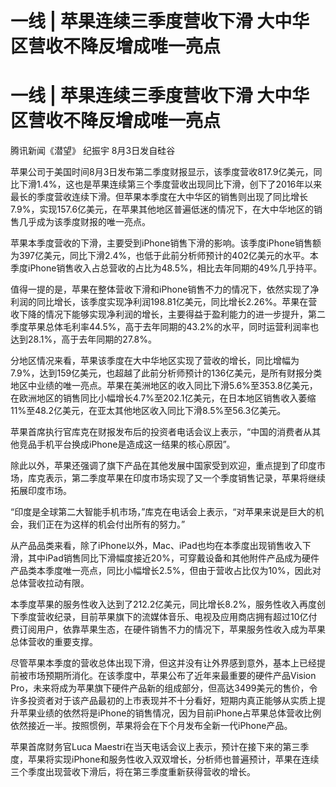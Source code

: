 # 一线 | 苹果连续三季度营收下滑 大中华区营收不降反增成唯一亮点

# 一线 | 苹果连续三季度营收下滑 大中华区营收不降反增成唯一亮点

腾讯新闻《潜望》 纪振宇 8月3日发自硅谷

苹果公司于美国时间8月3日发布第二季度财报显示，该季度营收817.9亿美元，同比下滑1.4%，这也是苹果连续第三个季度营收出现同比下滑，创下了2016年以来最长的季度营收连续下滑。但苹果本季度在大中华区的销售则出现了同比增长7.9%，实现157.6亿美元，在苹果其他地区普遍低迷的情况下，在大中华地区的销售几乎成为该季度财报的唯一亮点。

苹果本季度营收的下滑，主要受到iPhone销售下滑的影响。该季度iPhone销售额为397亿美元，同比下滑2.4%，也低于此前分析师预计的402亿美元的水平。本季度iPhone销售收入占总营收的占比为48.5%，相比去年同期的49%几乎持平。

值得一提的是，苹果在整体营收下滑和iPhone销售不力的情况下，依然实现了净利润的同比增长，该季度实现净利润198.81亿美元，同比增长2.26%。苹果在营收下降的情况下能够实现净利润的增长，主要得益于盈利能力的进一步提升，第二季度苹果总体毛利率44.5%，高于去年同期的43.2%的水平，同时运营利润率也达到28.1%，高于去年同期的27.8%。

分地区情况来看，苹果该季度在大中华地区实现了营收的增长，同比增幅为7.9%，达到159亿美元，也超越了此前分析师预计的136亿美元，是所有财报分类地区中业绩的唯一亮点。苹果在美洲地区的收入同比下滑5.6%至353.8亿美元，在欧洲地区的销售同比小幅增长4.7%至202.1亿美元，在日本地区销售收入萎缩11%至48.2亿美元，在亚太其他地区收入同比下滑8.5%至56.3亿美元。

苹果首席执行官库克在财报发布后的投资者电话会议上表示，“中国的消费者从其他竞品手机平台换成iPhone是造成这一结果的核心原因”。

除此以外，苹果还强调了旗下产品在其他发展中国家受到欢迎，重点提到了印度市场，库克表示，第二季度苹果在印度市场实现了又一个季度销售记录，苹果将继续拓展印度市场。

“印度是全球第二大智能手机市场，”库克在电话会上表示，“对苹果来说是巨大的机会，我们正在为这样的机会付出所有的努力。”

从产品品类来看，除了iPhone以外，Mac、iPad也均在本季度出现销售收入下滑，其中iPad销售同比下滑幅度接近20%，可穿戴设备和其他附件产品成为硬件产品类本季度唯一亮点，同比小幅增长2.5%，但由于营收占比仅为10%，因此对总体营收拉动有限。

本季度苹果的服务性收入达到了212.2亿美元，同比增长8.2%，服务性收入再度创下季度营收纪录，目前苹果旗下的流媒体音乐、电视及应用商店拥有超过10亿付费订阅用户，依靠苹果生态，在硬件销售不力的情况下，苹果服务性收入成为苹果总体营收的重要支撑。

尽管苹果本季度的营收总体出现下滑，但这并没有让外界感到意外，基本上已经提前被市场预期所消化。在该季度中，苹果公布了近年来最重要的硬件产品Vision
Pro，未来将成为苹果旗下硬件产品新的组成部分，但高达3499美元的售价，令许多投资者对于该产品最初的上市表现并不十分看好，短期内真正能够从实质上提升苹果业绩的依然将是iPhone的销售情况，因为目前iPhone占苹果总体营收比例依然接近一半。按照惯例，苹果将会在下个月发布全新一代iPhone产品。

苹果首席财务官Luca
Maestri在当天电话会议上表示，预计在接下来的第三季度，苹果将实现iPhone和服务性收入双双增长，分析师也普遍预计，苹果在连续三个季度出现营收下滑后，将在第三季度重新获得营收的增长。

